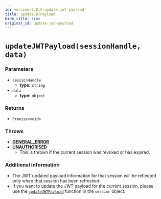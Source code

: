 ```yaml
---
id: version-2.0.X-update-jwt-payload
title: updateJWTPayload
hide_title: true
original_id: update-jwt-payload
---
```


# `updateJWTPayload(sessionHandle, data)`

### Parameters
- `sessionHandle`
    - **type:** `string`
- `data`
    - **type:** `object`

### Returns
- `Promise<void>`

### Throws
- **[GENERAL_ERROR](./error-handling/general-error)**
- **[UNAUTHORISED](./error-handling/unauthorised)**
    - This is thrown if the current session was revoked or has expired.

### Additional information
- The JWT updated payload information for that session will be reflected only when that session has been refreshed.
- If you want to update the JWT payload for the current session, please use the [`updateJWTPayload`](./session-object/update-jwt-payload) function in the `session` object.